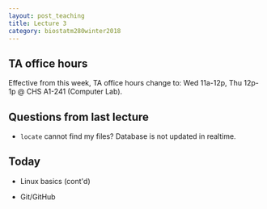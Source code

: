 ```yaml
---
layout: post_teaching
title: Lecture 3
category: biostatm280winter2018
---
```


## TA office hours

Effective from this week, TA office hours change to: Wed 11a-12p, Thu 12p-1p @ CHS A1-241 (Computer Lab).  

## Questions from last lecture

* `locate` cannot find my files? Database is not updated in realtime. 

## Today

* Linux basics (cont'd)  

* Git/GitHub

